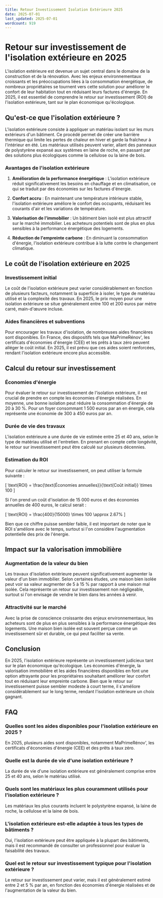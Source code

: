 ```yaml
---
title: Retour Investissement Isolation Extérieure 2025
date: 2025-07-01
last_updated: 2025-07-01
wordcount: 919
---
```


# Retour sur investissement de l'isolation extérieure en 2025

L'isolation extérieure est devenue un sujet central dans le domaine de la construction et de la rénovation. Avec les enjeux environnementaux croissants et les préoccupations liées à la consommation énergétique, de nombreux propriétaires se tournent vers cette solution pour améliorer le confort de leur habitation tout en réduisant leurs factures d'énergie. En 2025, il est essentiel de comprendre le retour sur investissement (ROI) de l'isolation extérieure, tant sur le plan économique qu'écologique.

## Qu'est-ce que l'isolation extérieure ?

L'isolation extérieure consiste à appliquer un matériau isolant sur les murs extérieurs d'un bâtiment. Ce procédé permet de créer une barrière thermique qui limite les pertes de chaleur en hiver et garde la fraîcheur à l'intérieur en été. Les matériaux utilisés peuvent varier, allant des panneaux de polystyrène expansé aux systèmes en laine de roche, en passant par des solutions plus écologiques comme la cellulose ou la laine de bois.

### Avantages de l'isolation extérieure

1. **Amélioration de la performance énergétique** : L'isolation extérieure réduit significativement les besoins en chauffage et en climatisation, ce qui se traduit par des économies sur les factures d'énergie.
   
2. **Confort accru** : En maintenant une température intérieure stable, l'isolation extérieure améliore le confort des occupants, réduisant les courants d'air et les variations de température.

3. **Valorisation de l'immobilier** : Un bâtiment bien isolé est plus attractif sur le marché immobilier. Les acheteurs potentiels sont de plus en plus sensibles à la performance énergétique des logements.

4. **Réduction de l'empreinte carbone** : En diminuant la consommation d'énergie, l'isolation extérieure contribue à la lutte contre le changement climatique.

## Le coût de l'isolation extérieure en 2025

### Investissement initial

Le coût de l'isolation extérieure peut varier considérablement en fonction de plusieurs facteurs, notamment la superficie à isoler, le type de matériau utilisé et la complexité des travaux. En 2025, le prix moyen pour une isolation extérieure se situe généralement entre 100 et 200 euros par mètre carré, main-d'œuvre incluse. 

### Aides financières et subventions

Pour encourager les travaux d'isolation, de nombreuses aides financières sont disponibles. En France, des dispositifs tels que MaPrimeRénov', les certificats d'économies d'énergie (CEE) et les prêts à taux zéro peuvent alléger le coût initial. En 2025, il est prévu que ces aides soient renforcées, rendant l'isolation extérieure encore plus accessible.

## Calcul du retour sur investissement

### Économies d'énergie

Pour évaluer le retour sur investissement de l'isolation extérieure, il est crucial de prendre en compte les économies d'énergie réalisées. En moyenne, une bonne isolation peut réduire la consommation d'énergie de 20 à 30 %. Pour un foyer consommant 1 500 euros par an en énergie, cela représente une économie de 300 à 450 euros par an.

### Durée de vie des travaux

L'isolation extérieure a une durée de vie estimée entre 25 et 40 ans, selon le type de matériau utilisé et l'entretien. En prenant en compte cette longévité, le retour sur investissement peut être calculé sur plusieurs décennies.

### Estimation du ROI

Pour calculer le retour sur investissement, on peut utiliser la formule suivante :

\[
\text{ROI} = \frac{\text{Économies annuelles}}{\text{Coût initial}} \times 100
\]

Si l'on prend un coût d'isolation de 15 000 euros et des économies annuelles de 400 euros, le calcul serait :

\[
\text{ROI} = \frac{400}{15000} \times 100 \approx 2.67\%
\]

Bien que ce chiffre puisse sembler faible, il est important de noter que le ROI s'améliore avec le temps, surtout si l'on considère l'augmentation potentielle des prix de l'énergie.

## Impact sur la valorisation immobilière

### Augmentation de la valeur du bien

Les travaux d'isolation extérieure peuvent significativement augmenter la valeur d'un bien immobilier. Selon certaines études, une maison bien isolée peut voir sa valeur augmenter de 5 à 15 % par rapport à une maison mal isolée. Cela représente un retour sur investissement non négligeable, surtout si l'on envisage de vendre le bien dans les années à venir.

### Attractivité sur le marché

Avec la prise de conscience croissante des enjeux environnementaux, les acheteurs sont de plus en plus sensibles à la performance énergétique des logements. Une maison bien isolée est souvent perçue comme un investissement sûr et durable, ce qui peut faciliter sa vente.

## Conclusion

En 2025, l'isolation extérieure représente un investissement judicieux tant sur le plan économique qu'écologique. Les économies d'énergie, la valorisation immobilière et les aides financières disponibles en font une option attrayante pour les propriétaires souhaitant améliorer leur confort tout en réduisant leur empreinte carbone. Bien que le retour sur investissement puisse sembler modeste à court terme, il s'améliore considérablement sur le long terme, rendant l'isolation extérieure un choix gagnant.

## FAQ

### Quelles sont les aides disponibles pour l'isolation extérieure en 2025 ?

En 2025, plusieurs aides sont disponibles, notamment MaPrimeRénov', les certificats d'économies d'énergie (CEE) et des prêts à taux zéro.

### Quelle est la durée de vie d'une isolation extérieure ?

La durée de vie d'une isolation extérieure est généralement comprise entre 25 et 40 ans, selon le matériau utilisé.

### Quels sont les matériaux les plus couramment utilisés pour l'isolation extérieure ?

Les matériaux les plus courants incluent le polystyrène expansé, la laine de roche, la cellulose et la laine de bois.

### L'isolation extérieure est-elle adaptée à tous les types de bâtiments ?

Oui, l'isolation extérieure peut être appliquée à la plupart des bâtiments, mais il est recommandé de consulter un professionnel pour évaluer la faisabilité des travaux.

### Quel est le retour sur investissement typique pour l'isolation extérieure ?

Le retour sur investissement peut varier, mais il est généralement estimé entre 2 et 5 % par an, en fonction des économies d'énergie réalisées et de l'augmentation de la valeur du bien.